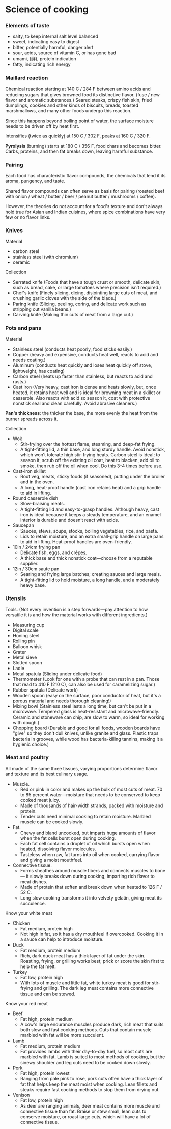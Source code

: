 # Science of cooking

### Elements of taste

* salty, to keep internal salt level balanced
* sweet, indicating easy to digest
* bitter, potentially harmful, danger alert
* sour, acids, source of vitamin C, or has gone bad
* umami, (鲜), protein indication
* fatty, indicating rich energy

### Maillard reaction

Chemical reaction starting at 140 C / 284 F between amino acids and reducing sugars that gives browned food its distinctive flavor. (fuse / new flavor and aromatic substances.)
Seared steaks, crispy fish skin, fried dumplings, cookies and other kinds of biscuits, breads, toasted marshmallows, and many other foods undergo this reaction.

Since this happens beyond boiling point of water, the surface moisture needs to be driven off by heat first.

Intensifies (twice as quickly) at 150 C / 302 F, peaks at 160 C / 320 F.

**Pyrolysis** (burning) starts at 180 C / 356 F, food chars and becomes bitter.
Carbs, proteins, and then fat breaks down, leaving harmful substance.

### Pairing

Each food has characteristic flavor compounds, the chemicals that lend it its aroma, pungency, and taste.

Shared flavor compounds can often serve as basis for pairing (roasted beef with onion / wheat / butter / beer / peanut butter / mushrooms / coffee).

However, the theories do not account for a food's texture and don't always hold true for Asian and Indian cuisines, where spice combinations have very few or no flavor links.

### Knives

Material
* carbon steel
* stainless steel (with chromium)
* ceramic

Collection
* Serrated knife (Foods that have a tough crust or smooth, delicate skin, such as bread, cake, or large tomatoes where precision isn’t required.)
* Chef's knife (Finely slicing, dicing, disjointing large cuts of meat, and crushing garlic cloves with the side of the blade.)
* Paring knife (Slicing, peeling, coring, and delicate work such as stripping out vanilla beans.)
* Carving knife (Making thin cuts of meat from a large cut.)

### Pots and pans

Material
* Stainless steel (conducts heat poorly, food sticks easily.)
* Copper (heavy and expensive, conducts heat well, reacts to acid and needs coating.)
* Aluminum (conducts heat quickly and loses heat quickly off stove, lightweight, has coating)
* Carbon steel (heats up faster than stainless, but reacts to acid and rusts.)
* Cast iron (Very heavy, cast iron is dense and heats slowly, but, once heated, it retains heat well and is ideal for browning meat in a skillet or casserole. Also reacts with acid so season it, coat with protective nonstick seal and clean carefully. Avoid abrasive cleaners.)

**Pan's thickness**: the thicker the base, the more evenly the heat from the burner spreads across it.

Collection
* Wok
  * Stir-frying over the hottest flame, steaming, and deep-fat frying.
  * A tight-fitting lid, a thin base, and long sturdy handle. Avoid nonstick, which won’t tolerate high stir-frying heats. Carbon steel is ideal; to season it, scrub off the existing oil coat, heat to blacken, add oil to smoke, then rub off the oil when cool. Do this 3–4 times before use.
* Cast-iron skillet
  * Root veg, meats, sticky foods (if seasoned), putting under the broiler and in the oven.
  * A long, heat-proof handle (cast iron retains heat) and a grip handle to aid in lifting.
* Round casserole dish
  * Slow-braising meats.
  * A tight-fitting lid and easy-to-grasp handles. Although heavy, cast iron is ideal because it keeps a steady temperature, and an enamel interior is durable and doesn’t react with acids.
* Saucepan
  * Sauces, stews, soups, stocks, boiling vegetables, rice, and pasta.
  * Lids to retain moisture, and an extra small-grip handle on large pans to aid in lifting. Heat-proof handles are oven-friendly.
* 10in / 24cm frying pan
  * Delicate fish, eggs, and crêpes.
  * A thick base and thick nonstick coat—choose from a reputable supplier.
* 12in / 30cm saute pan
  * Searing and frying large batches; creating sauces and large meals.
  * A tight-fitting lid to hold moisture, a long handle, and a moderately heavy base.

### Utensils

Tools. (Not every invention is a step forwards—pay attention to how versatile it is and how the material works with different ingredients.)

* Measuring cup
* Digital scale
* Honing steel
* Rolling pin
* Balloon whisk
* Grater
* Metal sieve
* Slotted spoon
* Ladle
* Metal spatula (Sliding under delicate food)
* Thermometer (Look for one with a probe that can rest in a pan. Those that read to 410 F (210 C), can also be used for caramelizing sugar.)
* Rubber spatula (Delicate work)
* Wooden spoon (easy on the surface, poor conductor of heat, but it's a porous material and needs thorough cleaning!)
* Mixing bowl (Stainless steel lasts a long time, but can't be put in a microwave. Tempered glass is heat-resistant and microwave-friendly. Ceramic and stoneware can chip, are slow to warm, so ideal for working with dough.)
* Chopping board (Durable and good for all foods, wooden boards have "give" so they don't dull knives, unlike granite and glass. Plastic traps bacteria in grooves, while wood has bacteria-killing tannins, making it a hygienic choice.)

### Meat and poultry

All made of the same three tissues, varying proportions determine flavor and texture and its best culinary usage.
* Muscle.
  * Red or pink in color and makes up the bulk of most cuts of meat. 70 to 85 percent water—moisture that needs to be conserved to keep cooked meat juicy.
  * Made of thousands of hair-width strands, packed with moisture and protein.
  * Tender cuts need minimal cooking to retain moisture. Marbled muscle can be cooked slowly.
* Fat.
  * Chewy and bland uncooked, but imparts huge amounts of flavor when the fat cells burst open during cooking.
  * Each fat cell contains a droplet of oil which bursts open when heated, dissolving flavor molecules.
  * Tasteless when raw, fat turns into oil when cooked, carrying flavor and giving a moist mouthfeel.
* Connective tissue.
  * Forms sheathes around muscle fibers and connects muscles to bone — it slowly breaks down during cooking, imparting rich flavor to meat dishes.
  * Made of protein that soften and break down when heated to 126 F / 52 C.
  * Long slow cooking transforms it into velvety gelatin, giving meat its succulence.

Know your white meat
* Chicken
  * Fat medium, protein high
  * Not high in fat, so it has a dry mouthfeel if overcooked. Cooking it in a sauce can help to introduce moisture.
* Duck
  * Fat medium, protein medium
  * Rich, dark duck meat has a thick layer of fat under the skin. Roasting, frying, or grilling works best; prick or score the skin first to help the fat melt.
* Turkey
  * Fat low, protein high
  * With lots of muscle and little fat, white turkey meat is good for stir-frying and grilling. The dark leg meat contains more connective tissue and can be stewed.

Know your red meat
* Beef
  * Fat high, protein medium
  * A cow's large endurance muscles produce dark, rich meat that suits both slow and fast cooking methods. Cuts that contain muscle marbled with fat will be more succulent.
* Lamb
  * Fat medium, protein medium
  * Fat provides lambs with their day-to-day fuel, so most cuts are marbled with fat. Lamb is suited to most methods of cooking, but the sinewy shoulder and leg cuts need to be cooked down slowly.
* Pork
  * Fat high, protein lowest
  * Ranging from pale pink to rose, pork cuts often have a thick layer of fat that helps keep the meat moist when cooking. Lean fillets and steaks require fast cooking methods to stop them from drying out.
* Venison
  * Fat low, protein high
  * As deer are ranging animals, deer meat contains more muscle and connective tissue than fat. Braise or stew small, lean cuts to conserve moisture, or roast large cuts, which will have a lot of connective tissue.

